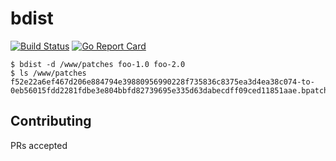 # bdist

[![Build Status](https://travis-ci.com/mkmik/bdist.svg?branch=master)](https://travis-ci.com/mkmik/bdist)
[![Go Report Card](https://goreportcard.com/badge/github.com/mkmik/bdist)](https://goreportcard.com/report/github.com/mkmik/bdist)

```
$ bdist -d /www/patches foo-1.0 foo-2.0
$ ls /www/patches
f52e22a6ef467d206e884794e39880956990228f735836c8375ea3d4ea38c074-to-0eb56015fdd2281fdbe3e804bbfd82739695e335d63dabecdff09ced11851aae.bpatch
```

## Contributing

PRs accepted
